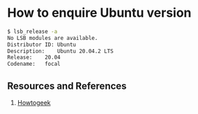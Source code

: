 # How to enquire Ubuntu version

```bash
$ lsb_release -a
No LSB modules are available.
Distributor ID:	Ubuntu
Description:	Ubuntu 20.04.2 LTS
Release:	20.04
Codename:	focal
```

## Resources and References

1. [Howtogeek](https://www.howtogeek.com/351361/how-to-check-which-version-of-ubuntu-you-have-installed/)
